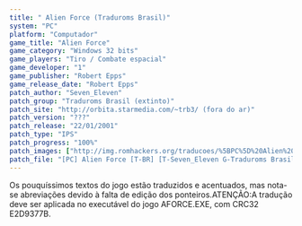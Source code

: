 ```yaml
---
title: " Alien Force (Traduroms Brasil)"
system: "PC"
platform: "Computador"
game_title: "Alien Force"
game_category: "Windows 32 bits"
game_players: "Tiro / Combate espacial"
game_developer: "1"
game_publisher: "Robert Epps"
game_release_date: "Robert Epps"
patch_author: "Seven_Eleven"
patch_group: "Traduroms Brasil (extinto)"
patch_site: "http://orbita.starmedia.com/~trb3/ (fora do ar)"
patch_version: "???"
patch_release: "22/01/2001"
patch_type: "IPS"
patch_progress: "100%"
patch_images: ["http://img.romhackers.org/traducoes/%5BPC%5D%20Alien%20Force%20-%20Traduroms%20Brasil%20-%201.jpg","http://img.romhackers.org/traducoes/%5BPC%5D%20Alien%20Force%20-%20Traduroms%20Brasil%20-%202.jpg","http://img.romhackers.org/traducoes/%5BPC%5D%20Alien%20Force%20-%20Traduroms%20Brasil%20-%203.jpg"]
patch_file: "[PC] Alien Force [T-BR] [T-Seven_Eleven G-Traduroms Brasil] [A-2001].zip"
---
```

Os pouquíssimos textos do jogo estão traduzidos e acentuados, mas nota-se abreviações devido à falta de edição dos ponteiros.ATENÇÃO:A tradução deve ser aplicada no executável do jogo AFORCE.EXE, com CRC32 E2D9377B.
